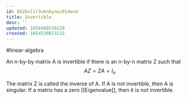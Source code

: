 ```yaml
---
id: 602bvl1r3v6n6ynoi014wvm
title: Invertible
desc: ''
updated: 1656468530229
created: 1654530813132
---
```

#linear-algebra 

An n-by-by matrix A is invertible if there is an n-by-n matrix Z such that
$$AZ = ZA = I_n$$

The matrix Z is called the inverse of A. If A is not invertible, then A is singular. If a matrix has a zero [[Eigenvalue]], then it is not invertible.
